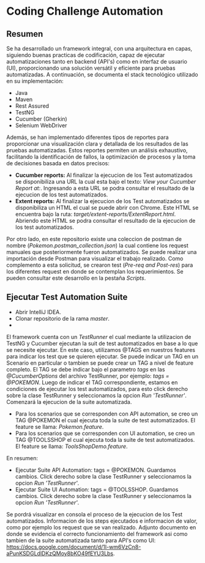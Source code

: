 # Coding Challenge Automation
## Resumen
Se ha desarrollado un framework integral, con una arquitectura en capas, siguiendo buenas practicas de codificación, capaz de ejecutar automatizaciones tanto en backend (API's) como en interfaz de usuario (UI), proporcionando una solución versátil y eficiente para pruebas automatizadas. A continuación, se documenta el stack tecnológico utilizado en su implementación:
- Java
- Maven
- Rest Assured
- TestNG
- Cucumber (Gherkin)
- Selenium WebDriver

Además, se han implementado diferentes tipos de reportes para proporcionar una visualización clara y detallada de los resultados de las pruebas automatizadas. Estos reportes permiten un análisis exhaustivo, facilitando la identificación de fallos, la optimización de procesos y la toma de decisiones basada en datos precisos:
- **Cucumber reports:** Al finalizar la ejecucion de los Test automatizados se disponibiliza una URL la cual esta bajo el texto: *View your Cucumber Report at:*. Ingresando a esta URL se podra consultar el resultado de la ejecucion de los test automatizados.
- **Extent reports:** Al finalizar la ejecucion de los Test automatizados se disponibiliza un HTML el cual se puede abrir con Chrome. Este HTML se encuentra bajo la ruta: *target/extent-reports/ExtentReport.html*. Abriendo este HTML se podra consultar el resultado de la ejecucion de los test automatizados.

Por otro lado, en este repositorio existe una coleccion de postman de nombre (*Pokemon.postman_collection.json*) la cual contiene los request manuales que posteriormente fueron automatizados. Se puede realizar una importación desde Postman para visualizar el trabajo realizado. Como complemento a esta solicitud, se crearon test (*Pre-req and Post-res*) para los diferentes request en donde se contemplan los requerimientos. Se pueden consultar este desarrollo en la pestaña *Scripts*. 

## Ejecutar Test Automation Suite 
- Abrir IntelliJ IDEA.
- Clonar repositorio de la rama *master*.
- 

El framework cuenta con un *TestRunner* el cual mediante la utilizacion de TestNG y Cucumber ejecutan la suit de test automatizados en base a lo que se necesite ejecutar. En este caso, utilizamos @TAGS en nuestros features para indicar los test que se quieren ejecutar. Se puede indicar un TAG en un Scenario en particular o tambien se puede crear un TAG a nivel de feature completo. El TAG se debe indicar bajo el parametro *tags* en las *@CucumberOptions* del archivo TestRunner, por ejemplo: *tags = @POKEMON*. Luego de indicar el TAG correspondiente, estamos en condiciones de ejecutar los test automatizados, para esto click derecho sobre la clase TestRunner y seleccionamos la opcion *Run 'TestRunner'*. Comenzará la ejecucion de la suite automatizada. 
- Para los scenarios que se corresponden con API automation, se creo un TAG @POKEMON el cual ejecuta toda la suite de test automatizados. El feature se llama: *Pokemon.feature*.
- Para los scenarios que se corresponden con UI automation, se creo un TAG @TOOLSSHOP el cual ejecuta toda la suite de test automatizados. El feature se llama: *ToolsShopDemo.feature*.

En resumen:
- Ejecutar Suite API Automation: tags = @POKEMON. Guardamos cambios. Click derecho sobre la clase TestRunner y seleccionamos la opcion *Run 'TestRunner'*. 
- Ejecutar Suite UI Automation: tags = @TOOLSSHOP. Guardamos cambios. Click derecho sobre la clase TestRunner y seleccionamos la opcion *Run 'TestRunner'*.

Se pordrá visualizar en consola el proceso de la ejecucion de los Test automatizados. Informacion de los steps ejecutados e informacion de valor, como por ejemplo los request que se van realizado. Adjunto documento en donde se evidencia el correcto funcionamiento del framework asi como tambien de la suite automatizada tanto para API's como UI: https://docs.google.com/document/d/1I-wm6VzCn8-aPunKSDGLdlDKzQMoy8bKO49fEYU3Lbs.
